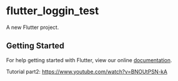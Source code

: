 # flutter_loggin_test

A new Flutter project.

## Getting Started

For help getting started with Flutter, view our online
[documentation](https://flutter.io/).

Tutorial part2: https://www.youtube.com/watch?v=BNOUtPSN-kA

